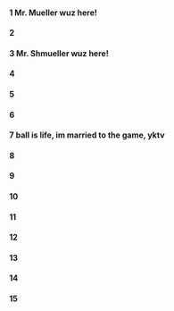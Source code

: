 #### 1 Mr. Mueller wuz here!
#### 2
#### 3 Mr. Shmueller wuz here!
#### 4
#### 5
#### 6
#### 7 ball is life, im married to the game, yktv
#### 8
#### 9
#### 10
#### 11
#### 12
#### 13
#### 14
#### 15